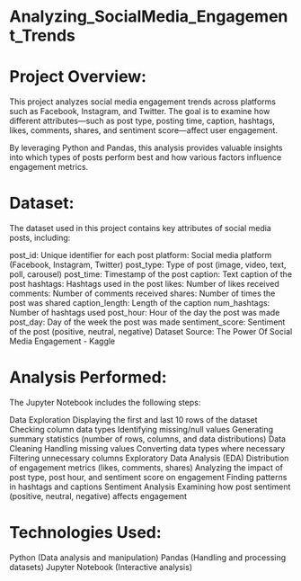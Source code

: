 # Analyzing_SocialMedia_Engagement_Trends
# Project Overview:

This project analyzes social media engagement trends across platforms such as Facebook, Instagram, and Twitter. The goal is to examine how different attributes—such as post type, posting time, caption, hashtags, likes, comments, shares, and sentiment score—affect user engagement.

By leveraging Python and Pandas, this analysis provides valuable insights into which types of posts perform best and how various factors influence engagement metrics.

# Dataset:

The dataset used in this project contains key attributes of social media posts, including:

post_id: Unique identifier for each post
platform: Social media platform (Facebook, Instagram, Twitter)
post_type: Type of post (image, video, text, poll, carousel)
post_time: Timestamp of the post
caption: Text caption of the post
hashtags: Hashtags used in the post
likes: Number of likes received
comments: Number of comments received
shares: Number of times the post was shared
caption_length: Length of the caption
num_hashtags: Number of hashtags used
post_hour: Hour of the day the post was made
post_day: Day of the week the post was made
sentiment_score: Sentiment of the post (positive, neutral, negative)
 Dataset Source: The Power Of Social Media Engagement - Kaggle

# Analysis Performed:

The Jupyter Notebook includes the following steps:

Data Exploration
Displaying the first and last 10 rows of the dataset
Checking column data types
Identifying missing/null values
Generating summary statistics (number of rows, columns, and data distributions)
Data Cleaning
Handling missing values
Converting data types where necessary
Filtering unnecessary columns
Exploratory Data Analysis (EDA)
Distribution of engagement metrics (likes, comments, shares)
Analyzing the impact of post type, post hour, and sentiment score on engagement
Finding patterns in hashtags and captions
Sentiment Analysis
Examining how post sentiment (positive, neutral, negative) affects engagement

# Technologies Used:

Python (Data analysis and manipulation)
Pandas (Handling and processing datasets)
Jupyter Notebook (Interactive analysis)
